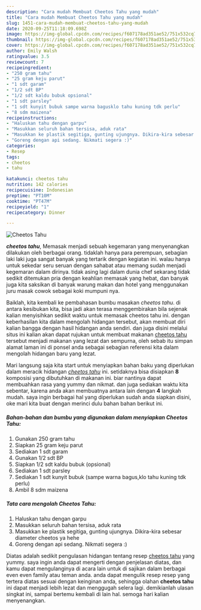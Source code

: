 ```yaml
---
description: "Cara mudah Membuat Cheetos Tahu yang mudah"
title: "Cara mudah Membuat Cheetos Tahu yang mudah"
slug: 1451-cara-mudah-membuat-cheetos-tahu-yang-mudah
date: 2020-09-25T11:18:09.698Z
image: https://img-global.cpcdn.com/recipes/f607178ad351ae52/751x532cq70/cheetos-tahu-foto-resep-utama.jpg
thumbnail: https://img-global.cpcdn.com/recipes/f607178ad351ae52/751x532cq70/cheetos-tahu-foto-resep-utama.jpg
cover: https://img-global.cpcdn.com/recipes/f607178ad351ae52/751x532cq70/cheetos-tahu-foto-resep-utama.jpg
author: Emily Walsh
ratingvalue: 3.5
reviewcount: 7
recipeingredient:
- "250 gram tahu"
- "25 gram keju parut"
- "1 sdt garam"
- "1/2 sdt BP"
- "1/2 sdt kaldu bubuk opsional"
- "1 sdt parsley"
- "1 sdt kunyit bubuk sampe warna bagusklo tahu kuning tdk perlu"
- "8 sdm maizena"
recipeinstructions:
- "Haluskan tahu dengan garpu"
- "Masukkan seluruh bahan tersisa, aduk rata"
- "Masukkan ke plastik segitiga, gunting ujungnya. Dikira-kira sebesar diameter cheetos ya hehe"
- "Goreng dengan api sedang. Nikmati segera :)"
categories:
- Resep
tags:
- cheetos
- tahu

katakunci: cheetos tahu 
nutrition: 142 calories
recipecuisine: Indonesian
preptime: "PT10M"
cooktime: "PT47M"
recipeyield: "1"
recipecategory: Dinner

---
```



![Cheetos Tahu](https://img-global.cpcdn.com/recipes/f607178ad351ae52/751x532cq70/cheetos-tahu-foto-resep-utama.jpg)

<b><i>cheetos tahu</i></b>, Memasak menjadi sebuah kegemaran yang menyenangkan dilakukan oleh berbagai orang. tidaklah hanya para perempuan, sebagian laki laki juga sangat banyak yang tertarik dengan kegiatan ini. walau hanya untuk sekedar seru seruan dengan sahabat atau memang sudah menjadi kegemaran dalam dirinya. tidak asing lagi dalam dunia chef sekarang tidak sedikit ditemukan pria dengan keahlian memasak yang hebat, dan banyak juga kita saksikan di banyak warung makan dan hotel yang menggunakan juru masak cowok sebagai koki mumpuni nya.

Baiklah, kita kembali ke pembahasan bumbu masakan <i>cheetos tahu</i>. di antara kesibukan kita, bisa jadi akan terasa menggembirakan bila sejenak kalian menyisihkan sedikit waktu untuk memasak cheetos tahu ini. dengan keberhasilan kita dalam mengolah hidangan tersebut, akan membuat diri kalian bangga dengan hasil hidangan anda sendiri. dan juga disini melalui situs ini kalian akan dapat rujukan untuk membuat makanan <u>cheetos tahu</u> tersebut menjadi makanan yang lezat dan sempurna, oleh sebab itu simpan alamat laman ini di ponsel anda sebagai sebagian referensi kita dalam mengolah hidangan baru yang lezat.




Mari langsung saja kita start untuk menyiapkan bahan baku yang diperlukan dalam meracik hidangan <u><i>cheetos tahu</i></u> ini. setidaknya bisa disiapkan <b>8</b> komposisi yang dibutuhkan di makanan ini. biar nantinya dapat membuahkan rasa yang yummy dan nikmat. dan juga sediakan waktu kita sebentar, karena anda akan membuatnya antara lain dengan <b>4</b> langkah mudah. saya ingin berbagai hal yang diperlukan sudah anda siapkan disini, oke mari kita buat dengan merinci dulu bahan bahan berikut ini.

<!--inarticleads1-->

##### Bahan-bahan dan bumbu yang digunakan dalam menyiapkan Cheetos Tahu:

1. Gunakan 250 gram tahu
1. Siapkan 25 gram keju parut
1. Sediakan 1 sdt garam
1. Gunakan 1/2 sdt BP
1. Siapkan 1/2 sdt kaldu bubuk (opsional)
1. Sediakan 1 sdt parsley
1. Sediakan 1 sdt kunyit bubuk (sampe warna bagus,klo tahu kuning tdk perlu)
1. Ambil 8 sdm maizena




<!--inarticleads2-->

##### Tata cara mengolah Cheetos Tahu:

1. Haluskan tahu dengan garpu
1. Masukkan seluruh bahan tersisa, aduk rata
1. Masukkan ke plastik segitiga, gunting ujungnya. Dikira-kira sebesar diameter cheetos ya hehe
1. Goreng dengan api sedang. Nikmati segera :)




Diatas adalah sedikit pengulasan hidangan tentang resep <u>cheetos tahu</u> yang yummy. saya ingin anda dapat mengerti dengan penjelasan diatas, dan kamu dapat mengulanginya di acara lain untuk di sajikan dalam berbagai even even family atau teman anda. anda dapat mengulik resep resep yang tertera diatas sesuai dengan keinginan anda, sehingga olahan <b>cheetos tahu</b> ini dapat menjadi lebih lezat dan menggugah selera lagi. demikianlah ulasan singkat ini, sampai bertemu kembali di lain hal. semoga hari kalian menyenangkan.
